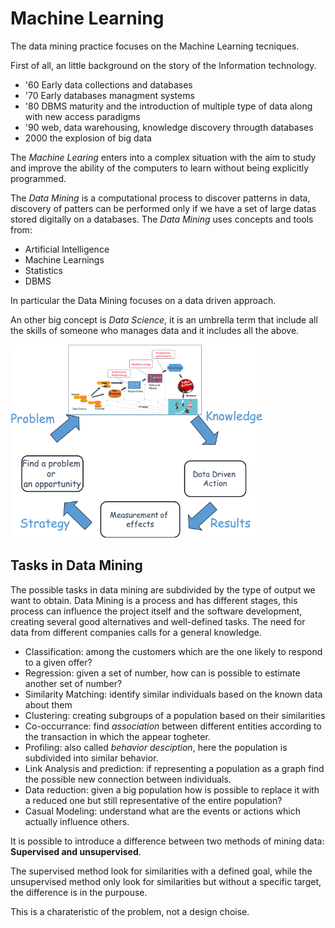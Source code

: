 # Machine Learning

The data mining practice focuses on the Machine Learning tecniques.

First of all, an little background on the story of the Information technology.

- '60 Early data collections and databases
- '70 Early databases managment systems
- '80 DBMS maturity and the introduction of multiple type of data along with new access paradigms
- '90 web, data warehousing, knowledge discovery througth databases
- 2000 the explosion of big data

The *Machine Learing* enters into a complex situation with the aim to study and improve the ability of the computers to learn without being explicitly programmed.

The *Data Mining* is a computational process to discover patterns in data, discovery of patters can be performed only if we have a set of large datas stored digitally on a databases.
The *Data Mining* uses concepts and tools from:
- Artificial Intelligence
- Machine Learnings
- Statistics
- DBMS

In particular the Data Mining focuses on a data driven approach.

An other big concept is *Data Science*, it is an umbrella term that include all the skills of someone who manages data and it includes all the above.

![](/Theory/Images/VirtuousLoop.png)

## Tasks in Data Mining
The possible tasks in data mining are subdivided by the type of output we want to obtain. Data Mining is a process and has different stages, this process can influence the project itself and the software development, creating several good alternatives and well-defined tasks. The need for data from different companies calls for a general knowledge.

- Classification: among the customers which are the one likely to respond to a given offer?
- Regression: given a set of number, how can is possible to estimate another set of number?
- Similarity Matching: identify similar individuals based on the known data about them
- Clustering: creating subgroups of a population based on their similarities
- Co-occurrance: find *association* between different entities according to the transaction in which the appear togheter. 
- Profiling: also called *behavior desciption*, here the population is subdivided into similar behavior.
- Link Analysis and prediction: if representing a population as a graph find the possible new connection between individuals.
- Data reduction: given a big population how is possible to replace it with a reduced one but still representative of the entire population?
- Casual Modeling: understand what are the events or actions which actually influence others.

It is possible to introduce a difference between two methods of mining data: **Supervised and unsupervised**.

The supervised method look for similarities with a defined goal, while the unsupervised method only look for similarities but without a specific target, the difference is in the purpouse.

This is a charateristic of the problem, not a design choise.

